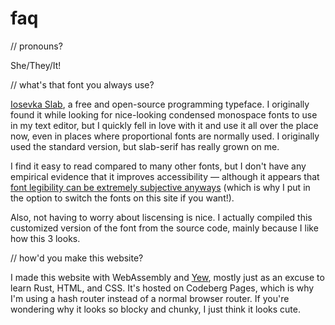 # faq

// pronouns?

She/They/It!

// what's that font you always use?

[Iosevka Slab](https://github.com/be5invis/Iosevka), a free and open-source programming typeface. I originally found it while looking for nice-looking condensed monospace fonts to use in my text editor, but I quickly fell in love with it and use it all over the place now, even in places where proportional fonts are normally used. I originally used the standard version, but slab-serif has really grown on me.

I find it easy to read compared to many other fonts, but I don't have any empirical evidence that it improves accessibility — although it appears that [font legibility can be extremely subjective anyways](https://www.sciencedirect.com/science/article/pii/S0042698919301087#s0180) (which is why I put in the option to switch the fonts on this site if you want!).

Also, not having to worry about liscensing is nice. I actually compiled this customized version of the font from the source code, mainly because I like how this 3 looks.

// how'd you make this website?

I made this website with WebAssembly and [Yew](https://yew.rs/), mostly just as an excuse to learn Rust, HTML, and CSS. It's hosted on Codeberg Pages, which is why I'm using a hash
router instead of a normal browser router. If you're wondering why it looks so blocky and chunky, I just think it looks cute.
